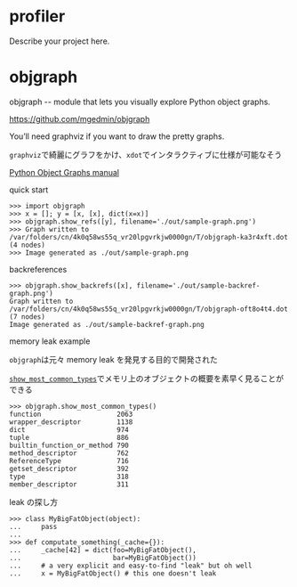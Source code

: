 # profiler

Describe your project here.

# objgraph

objgraph -- module that lets you visually explore Python object graphs.

https://github.com/mgedmin/objgraph

You’ll need graphviz if you want to draw the pretty graphs.

`graphviz`で綺麗にグラフをかけ、`xdot`でインタラクティブに仕様が可能なそう

[Python Object Graphs manual](https://objgraph.readthedocs.io/en/stable/)

quick start

```
>>> import objgraph
>>> x = []; y = [x, [x], dict(x=x)]
>>> objgraph.show_refs([y], filename='./out/sample-graph.png')
>>> Graph written to /var/folders/cn/4k0q58ws55q_vr20lpgvrkjw0000gn/T/objgraph-ka3r4xft.dot (4 nodes)
>>> Image generated as ./out/sample-graph.png
```

backreferences

```
>>> objgraph.show_backrefs([x], filename='./out/sample-backref-graph.png')
Graph written to /var/folders/cn/4k0q58ws55q_vr20lpgvrkjw0000gn/T/objgraph-oft8o4t4.dot (7 nodes)
Image generated as ./out/sample-backref-graph.png
```

memory leak example

`objgraph`は元々 memory leak を発見する目的で開発された

[`show_most_common_types`](https://objgraph.readthedocs.io/en/stable/objgraph.html#objgraph.show_most_common_types)でメモリ上のオブジェクトの概要を素早く見ることができる

```
>>> objgraph.show_most_common_types()
function                   2063
wrapper_descriptor         1138
dict                       974
tuple                      886
builtin_function_or_method 790
method_descriptor          762
ReferenceType              716
getset_descriptor          392
type                       318
member_descriptor          311
```

leak の探し方

```
>>> class MyBigFatObject(object):
...     pass
...
>>> def computate_something(_cache={}):
...     _cache[42] = dict(foo=MyBigFatObject(),
...                       bar=MyBigFatObject())
...     # a very explicit and easy-to-find "leak" but oh well
...     x = MyBigFatObject() # this one doesn't leak
```
